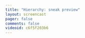 ```yaml
---
title: "Hierarchy: sneak preview"
layout: screencast 
pager: false
comments: false
videoid: c6f5f203b6
---
```

